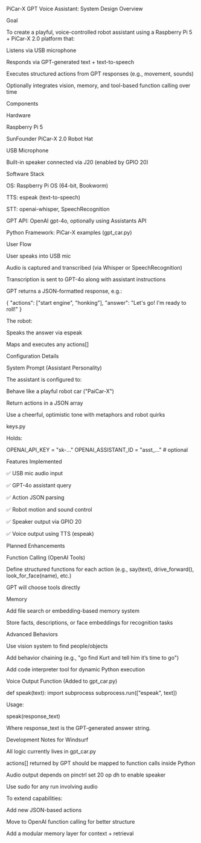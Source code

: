 PiCar-X GPT Voice Assistant: System Design Overview

Goal

To create a playful, voice-controlled robot assistant using a Raspberry Pi 5 + PiCar-X 2.0 platform that:

Listens via USB microphone

Responds via GPT-generated text + text-to-speech

Executes structured actions from GPT responses (e.g., movement, sounds)

Optionally integrates vision, memory, and tool-based function calling over time

Components

Hardware

Raspberry Pi 5

SunFounder PiCar-X 2.0 Robot Hat

USB Microphone

Built-in speaker connected via J20 (enabled by GPIO 20)

Software Stack

OS: Raspberry Pi OS (64-bit, Bookworm)

TTS: espeak (text-to-speech)

STT: openai-whisper, SpeechRecognition

GPT API: OpenAI gpt-4o, optionally using Assistants API

Python Framework: PiCar-X examples (gpt_car.py)

User Flow

User speaks into USB mic

Audio is captured and transcribed (via Whisper or SpeechRecognition)

Transcription is sent to GPT-4o along with assistant instructions

GPT returns a JSON-formatted response, e.g.:

{
  "actions": ["start engine", "honking"],
  "answer": "Let's go! I'm ready to roll!"
}

The robot:

Speaks the answer via espeak

Maps and executes any actions[]

Configuration Details

System Prompt (Assistant Personality)

The assistant is configured to:

Behave like a playful robot car ("PaiCar-X")

Return actions in a JSON array

Use a cheerful, optimistic tone with metaphors and robot quirks

keys.py

Holds:

OPENAI_API_KEY = "sk-..."
OPENAI_ASSISTANT_ID = "asst_..."  # optional

Features Implemented

✅ USB mic audio input

✅ GPT-4o assistant query

✅ Action JSON parsing

✅ Robot motion and sound control

✅ Speaker output via GPIO 20

✅ Voice output using TTS (espeak)

Planned Enhancements

Function Calling (OpenAI Tools)

Define structured functions for each action (e.g., say(text), drive_forward(), look_for_face(name), etc.)

GPT will choose tools directly

Memory

Add file search or embedding-based memory system

Store facts, descriptions, or face embeddings for recognition tasks

Advanced Behaviors

Use vision system to find people/objects

Add behavior chaining (e.g., "go find Kurt and tell him it’s time to go")

Add code interpreter tool for dynamic Python execution

Voice Output Function (Added to gpt_car.py)

def speak(text):
    import subprocess
    subprocess.run(["espeak", text])

Usage:

speak(response_text)

Where response_text is the GPT-generated answer string.

Development Notes for Windsurf

All logic currently lives in gpt_car.py

actions[] returned by GPT should be mapped to function calls inside Python

Audio output depends on pinctrl set 20 op dh to enable speaker

Use sudo for any run involving audio

To extend capabilities:

Add new JSON-based actions

Move to OpenAI function calling for better structure

Add a modular memory layer for context + retrieval